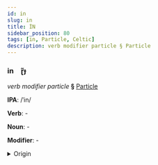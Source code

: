 ```yaml
---
id: in
slug: in
title: İN
sidebar_position: 80
tags: [in, Particle, Celtic]
description: verb modifier particle § Particle
---
```


### in&emsp;<span kind="abugida">ɽ̃ɟ</span>

*verb modifier particle* **§** [Particle](../../tags/Particle)

**IPA**: /ˈin/

**Verb**: -

**Noun**: -

**Modifier**: -

<details>
    <summary>Origin</summary>
    Manx yn- /in/<br/>
    <em>Celtic Language Family</em>
</details>